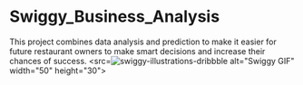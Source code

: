 # Swiggy_Business_Analysis
This project combines data analysis and prediction to make it easier for future restaurant owners to make smart decisions and increase their chances of success.
<src=![swiggy-illustrations-dribbble](https://github.com/MaasahebbiUstad/Swiggy_Business_Analysis/assets/137813961/3d48f6d4-1e79-471c-8145-a3a838c2a429) alt="Swiggy GIF" width="50" height="30">
